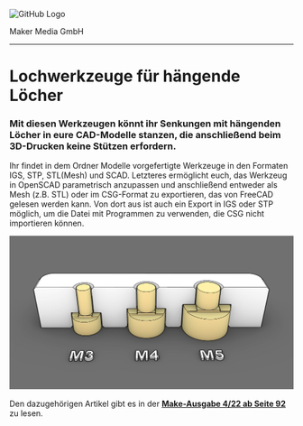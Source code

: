![GitHub Logo](http://www.heise.de/make/icons/make_logo.png)

Maker Media GmbH
*** 

# Lochwerkzeuge für hängende Löcher

### Mit diesen Werkzeugen könnt ihr Senkungen mit hängenden Löcher in eure CAD-Modelle stanzen, die anschließend beim 3D-Drucken keine Stützen erfordern.

Ihr findet in dem Ordner Modelle vorgefertigte Werkzeuge in den Formaten IGS, STP, STL(Mesh) und SCAD. Letzteres ermöglicht euch, das Werkzeug in OpenSCAD parametrisch anzupassen und anschließend entweder als Mesh (z.B. STL) oder im CSG-Format zu exportieren, das von FreeCAD gelesen werden kann. Von dort aus ist auch ein Export in IGS oder STP möglich, um die Datei mit Programmen zu verwenden, die CSG nicht importieren können.

![Picture](https://github.com/MakeMagazinDE/Lochwerkzeuge/blob/main/12_b.png)

Den dazugehörigen Artikel gibt es in der **[Make-Ausgabe 4/22 ab Seite 92](https://www.heise.de/select/make/2022/4/2218007274793818044)** zu lesen. 
